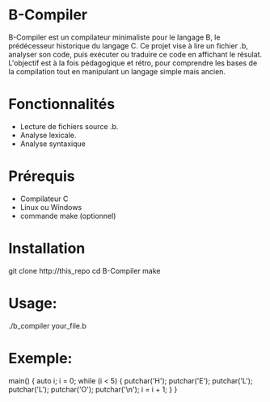 # B-Compiler

B-Compiler est un compilateur minimaliste pour le langage B, le prédécesseur historique du langage C.
Ce projet vise à lire un fichier .b, analyser son code, puis exécuter ou traduire ce code en affichant le résulat.
L'objectif est à la fois pédagogique et rétro, pour comprendre les bases de la compilation tout en manipulant un langage simple mais ancien.

# Fonctionnalités
- Lecture de fichiers source .b.
- Analyse lexicale.
- Analyse syntaxique

# Prérequis
- Compilateur C
- Linux ou Windows
- commande make (optionnel)

# Installation
git clone http://this_repo
cd B-Compiler
make

# Usage:
./b_compiler your_file.b

# Exemple:

main()
{
  auto i;
  i = 0;
  while (i < 5) {
    putchar('H');
    putchar('E');
    putchar('L');
    putchar('L');
    putchar('O');
    putchar('\\n');
    i = i + 1;
  }
}
